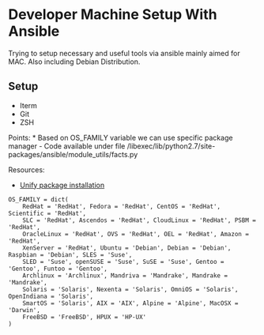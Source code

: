 # Developer Machine Setup With Ansible

Trying to setup necessary and useful tools via ansible mainly aimed for MAC. Also including Debian Distribution.

## Setup
* Iterm
* Git
* ZSH

Points:
    * Based on OS_FAMILY variable we can use specific package manager
        - Code available under file /libexec/lib/python2.7/site-packages/ansible/module_utils/facts.py

Resources:
* [Unify package installation](http://serverfault.com/questions/587727/how-to-unify-package-installation-tasks-in-ansible)

```
OS_FAMILY = dict(
    RedHat = 'RedHat', Fedora = 'RedHat', CentOS = 'RedHat', Scientific = 'RedHat',
    SLC = 'RedHat', Ascendos = 'RedHat', CloudLinux = 'RedHat', PSBM = 'RedHat',
    OracleLinux = 'RedHat', OVS = 'RedHat', OEL = 'RedHat', Amazon = 'RedHat',
    XenServer = 'RedHat', Ubuntu = 'Debian', Debian = 'Debian', Raspbian = 'Debian', SLES = 'Suse',
    SLED = 'Suse', openSUSE = 'Suse', SuSE = 'Suse', Gentoo = 'Gentoo', Funtoo = 'Gentoo',
    Archlinux = 'Archlinux', Mandriva = 'Mandrake', Mandrake = 'Mandrake',
    Solaris = 'Solaris', Nexenta = 'Solaris', OmniOS = 'Solaris', OpenIndiana = 'Solaris',
    SmartOS = 'Solaris', AIX = 'AIX', Alpine = 'Alpine', MacOSX = 'Darwin',
    FreeBSD = 'FreeBSD', HPUX = 'HP-UX'
)
```
